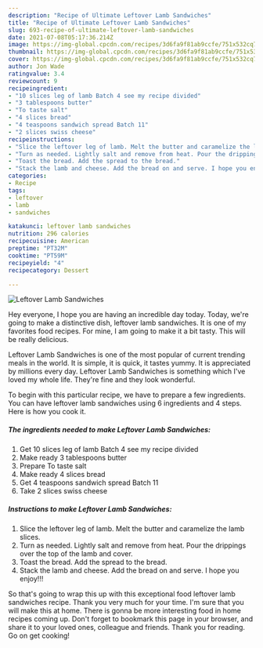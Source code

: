 ```yaml
---
description: "Recipe of Ultimate Leftover Lamb Sandwiches"
title: "Recipe of Ultimate Leftover Lamb Sandwiches"
slug: 693-recipe-of-ultimate-leftover-lamb-sandwiches
date: 2021-07-08T05:17:36.214Z
image: https://img-global.cpcdn.com/recipes/3d6fa9f81ab9ccfe/751x532cq70/leftover-lamb-sandwiches-recipe-main-photo.jpg
thumbnail: https://img-global.cpcdn.com/recipes/3d6fa9f81ab9ccfe/751x532cq70/leftover-lamb-sandwiches-recipe-main-photo.jpg
cover: https://img-global.cpcdn.com/recipes/3d6fa9f81ab9ccfe/751x532cq70/leftover-lamb-sandwiches-recipe-main-photo.jpg
author: Jon Wade
ratingvalue: 3.4
reviewcount: 9
recipeingredient:
- "10 slices leg of lamb Batch 4 see my recipe divided"
- "3 tablespoons butter"
- "To taste salt"
- "4 slices bread"
- "4 teaspoons sandwich spread Batch 11"
- "2 slices swiss cheese"
recipeinstructions:
- "Slice the leftover leg of lamb. Melt the butter and caramelize the lamb slices."
- "Turn as needed. Lightly salt and remove from heat. Pour the drippings over the top of the lamb and cover."
- "Toast the bread. Add the spread to the bread."
- "Stack the lamb and cheese. Add the bread on and serve. I hope you enjoy!!!"
categories:
- Recipe
tags:
- leftover
- lamb
- sandwiches

katakunci: leftover lamb sandwiches 
nutrition: 296 calories
recipecuisine: American
preptime: "PT32M"
cooktime: "PT59M"
recipeyield: "4"
recipecategory: Dessert

---
```



![Leftover Lamb Sandwiches](https://img-global.cpcdn.com/recipes/3d6fa9f81ab9ccfe/751x532cq70/leftover-lamb-sandwiches-recipe-main-photo.jpg)

Hey everyone, I hope you are having an incredible day today. Today, we're going to make a distinctive dish, leftover lamb sandwiches. It is one of my favorites food recipes. For mine, I am going to make it a bit tasty. This will be really delicious.



Leftover Lamb Sandwiches is one of the most popular of current trending meals in the world. It is simple, it is quick, it tastes yummy. It is appreciated by millions every day. Leftover Lamb Sandwiches is something which I've loved my whole life. They're fine and they look wonderful.


To begin with this particular recipe, we have to prepare a few ingredients. You can have leftover lamb sandwiches using 6 ingredients and 4 steps. Here is how you cook it.

<!--inarticleads1-->

##### The ingredients needed to make Leftover Lamb Sandwiches:

1. Get 10 slices leg of lamb Batch 4 see my recipe divided
1. Make ready 3 tablespoons butter
1. Prepare To taste salt
1. Make ready 4 slices bread
1. Get 4 teaspoons sandwich spread Batch 11
1. Take 2 slices swiss cheese




<!--inarticleads2-->

##### Instructions to make Leftover Lamb Sandwiches:

1. Slice the leftover leg of lamb. Melt the butter and caramelize the lamb slices.
1. Turn as needed. Lightly salt and remove from heat. Pour the drippings over the top of the lamb and cover.
1. Toast the bread. Add the spread to the bread.
1. Stack the lamb and cheese. Add the bread on and serve. I hope you enjoy!!!




So that's going to wrap this up with this exceptional food leftover lamb sandwiches recipe. Thank you very much for your time. I'm sure that you will make this at home. There is gonna be more interesting food in home recipes coming up. Don't forget to bookmark this page in your browser, and share it to your loved ones, colleague and friends. Thank you for reading. Go on get cooking!
